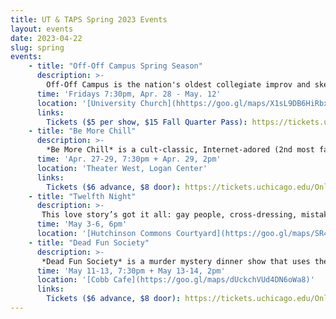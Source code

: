 ```yaml
---
title: UT & TAPS Spring 2023 Events
layout: events
date: 2023-04-22
slug: spring
events:
    - title: "Off-Off Campus Spring Season"
      description: >-
        Off-Off Campus is the nation's oldest collegiate improv and sketch comedy group. Every Friday until 8th week, Off-Off Campus will present improv from Generation 37!
      time: 'Fridays 7:30pm, Apr. 28 - May. 12'
      location: '[University Church](hhttps://goo.gl/maps/X1sL9DB6HiRbxfmx9)'
      links:
        Tickets ($5 per show, $15 Fall Quarter Pass): https://tickets.uchicago.edu/Online/default.asp?doWork::WScontent::loadArticle=Load&BOparam::WScontent::loadArticle::article_id=EAE18891-4612-470C-9577-3C83CA45C919
    - title: "Be More Chill"
      description: >-
        *Be More Chill* is a cult-classic, Internet-adored (2nd most famous musical of all time if you go off the number of Tumblr posts about it) retelling of Ned Vizzini’s 2004 award-winning novel of the same name.  A free preview will take place Thursday, April 27.
      time: 'Apr. 27-29, 7:30pm + Apr. 29, 2pm'
      location: 'Theater West, Logan Center'
      links:
        Tickets ($6 advance, $8 door): https://tickets.uchicago.edu/Online/default.asp?doWork::WScontent::loadArticle=Load&BOparam::WScontent::loadArticle::article_id=27AC1543-0509-4EF2-BB3C-DA1A8BF55E90
    - title: "Twelfth Night"
      description: >-
       This love story’s got it all: gay people, cross-dressing, mistaken identity, and yellow socks! All performances are FREE--no tickets required. Bring your own blanket and chairs for this outdoor performance!
      time: 'May 3-6, 6pm'
      location: '[Hutchinson Commons Courtyard](https://goo.gl/maps/SR46hwQkvanRU5qE9)'
    - title: "Dead Fun Society"
      description: >-
       *Dead Fun Society* is a murder mystery dinner show that uses the audience as the detectives as they try to figure out whodunit--and keep their fundraiser event running. A free preview will take place Thursday, May 11. 
      time: 'May 11-13, 7:30pm + May 13-14, 2pm'
      location: '[Cobb Cafe](https://goo.gl/maps/dUckchVUd4DN6oWa8)'
      links:
        Tickets ($6 advance, $8 door): https://tickets.uchicago.edu/Online/default.asp?doWork::WScontent::loadArticle=Load&BOparam::WScontent::loadArticle::article_id=6C1E1365-0981-44B1-88AF-8ED5975BBB97
---
```

